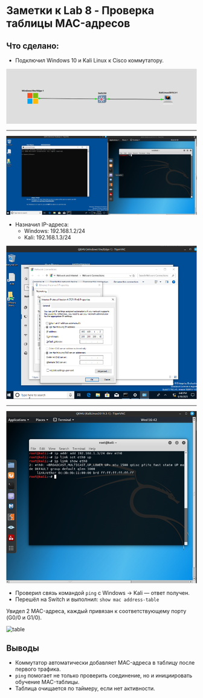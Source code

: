 # Заметки к Lab 8 - Проверка таблицы MAC-адресов

## Что сделано:
- Подключил Windows 10 и Kali Linux к Cisco коммутатору.

![topology](images/topology.png)

* * *

![start](images/start.png)

- Назначил IP-адреса:
  - Windows: 192.168.1.2/24
  - Kali: 192.168.1.3/24

![ip_set_win](images/ip_set_win.png)

* * *

![ip_set_kali](images/ip_set_kali.png)

- Проверил связь командой `ping` с Windows → Kali — ответ получен.
- Перешёл на Switch и выполнил:
``` show mac address-table ```

Увидел 2 MAC-адреса, каждый привязан к соответствующему порту (G0/0 и G1/0).

![table](images/mac_table.png)

## Выводы
- Коммутатор автоматически добавляет MAC-адреса в таблицу после первого трафика.
- `ping` помогает не только проверить соединение, но и инициировать обучение MAC-таблицы.
- Таблица очищается по таймеру, если нет активности.
